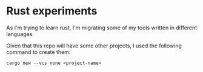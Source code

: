 # Rust experiments
As I'm trying to learn rust, I'm migrating some of my tools written in different
languages.

Given that this repo will have some other projects, I used the following command
to create them:

```
cargo new --vcs none <project-name>
```
